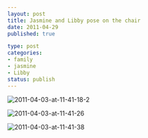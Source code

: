 ```yaml
--- 
layout: post
title: Jasmine and Libby pose on the chair
date: 2011-04-29
published: true

type: post
categories: 
- family
- jasmine
- Libby
status: publish
---
```


![2011-04-03-at-11-41-18-2](http://media.eick.us/2011/04/2011-04-03-at-11-41-181.jpg)

![2011-04-03-at-11-41-26](http://media.eick.us/2011/04/2011-04-03-at-11-41-26.jpg)

![2011-04-03-at-11-41-38](http://media.eick.us/2011/04/2011-04-03-at-11-41-38.jpg)
